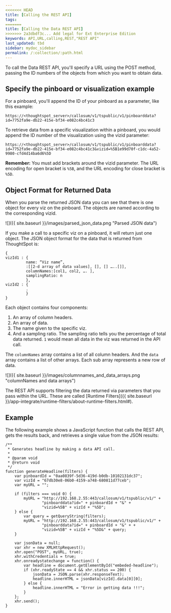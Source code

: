 ```yaml
---
<<<<<<< HEAD
title: [Calling the REST API]
tags:
=======
title: [Calling the Data REST API]
>>>>>>> 2a3dbdf3c... Add legal for Ext Enterprise Edition
keywords: API,URL,calling,REST,"REST API"
last_updated: tbd
sidebar: mydoc_sidebar
permalink: /:collection/:path.html
---
```

To call the Data REST API, you'll specify a URL using the POST method, passing the ID numbers of the objects from which you want to obtain data.

## Specify the pinboard or visualization example

For a pinboard, you'll append the ID of your pinboard as a parameter, like this example:

```
https://<thoughtspot_server>/callosum/v1/tspublic/v1/pinboarddata?id=7752fa9e-db22-415e-bf34-e082c4bc41c3
```

To retrieve data from a specific visualization within a pinboard, you would append the ID number of the visualization using the vizid parameter:

```
https://<thoughtspot_server>/callosum/v1/tspublic/v1/pinboarddata?id=7752fa9e-db22-415e-bf34-e082c4bc41c3&vizid=%5B1e99d70f-c1dc-4a52-9980-cfd4d14ba6d6%5D
```

**Remember:** You must add brackets around the vizid parameter. The URL encoding for open bracket is `%5B`, and the URL encoding for close bracket is `%5D`.

## Object Format for Returned Data

When you parse the returned JSON data you can see that there is one object for every viz on the pinboard. The objects are named according to the corresponding vizid.

 ![]({{ site.baseurl }}/images/parsed_json_data.png "Parsed JSON data")

If you make a call to a specific viz on a pinboard, it will return just one object. The JSON object format for the data that is returned from ThoughtSpot is:

```
{
vizId1 : {
         name: “Viz name”,
         :[[2-d array of data values], [], [] …..[]],
         columnNames:[col1, col2, …. ],
         samplingRatio: n
         },
vizId2 : {
         .
         }
}
```

Each object contains four components:

1.  An array of column headers.
2.  An array of data.
3.  The name given to the specific viz.
4.  And a sampling ratio. The sampling ratio tells you the percentage of total data returned. `1` would mean all data in the viz was returned in the API call.

The `columnNames` array contains a list of all column headers. And the `data` array contains a list of other arrays. Each sub array represents a new row of data.

 ![]({{ site.baseurl }}/images/columnnames_and_data_arrays.png "columnNames and data arrays")

The REST API supports filtering the data returned via parameters that you pass within the URL. These are called [Runtime Filters]({{ site.baseurl }}/app-integrate/runtime-filters/about-runtime-filters.html#).

## Example

The following example shows a JavaScript function that calls the REST API, gets the results back, and retrieves a single value from the JSON results:

```
/**
 * Generates headline by making a data API call.
 *
 * @param void
 * @return void
 */
function generateHeadline(filters) {
    var pinboardId = "0aa0839f-5d36-419d-b0db-10102131dc37";
    var vizId = "67db30e8-06b0-4159-a748-680811d77ceb";
    var myURL = "";

    if (filters === void 0) {
        myURL = "http://192.168.2.55:443/callosum/v1/tspublic/v1/" +
                "pinboarddata?id=" + pinboardId + "&" +
                "vizid=%5B" + vizId + "%5D";
    } else {
        var query = getQueryString(filters);
        myURL = "http://192.168.2.55:443/callosum/v1/tspublic/v1/" +
                "pinboarddata?id=" + pinboardId + "&" + +
                "vizid=%5B" + vizId + "%5D&" + query;
    }

    var jsonData = null;
    var xhr = new XMLHttpRequest();
    xhr.open("POST", myURL, true);
    xhr.withCredentials = true;
    xhr.onreadystatechange = function() {
        var headline = document.getElementById("embeded-headline");
        if (xhr.readyState == 4 && xhr.status == 200) {
            jsonData = JSON.parse(xhr.responseText);
            headline.innerHTML = jsonData[vizId].data[0][0];
        } else {
            headline.innerHTML = "Error in getting data !!!";
        }
    };
    xhr.send();
}

```
